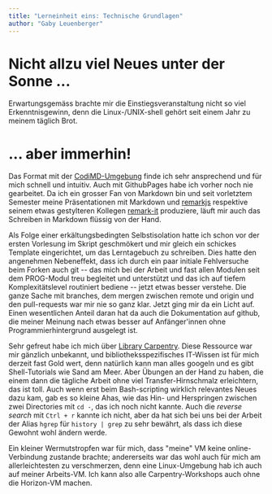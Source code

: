 ```yaml
---
title: "Lerneinheit eins: Technische Grundlagen"
author: "Gaby Leuenberger"
---
```

# Nicht allzu viel Neues unter der Sonne ...
Erwartungsgemäss brachte mir die Einstiegsveranstaltung nicht so viel
Erkenntnisgewinn, denn die Linux-/UNIX-shell gehört seit einem Jahr zu
meinem täglich Brot.

# ... aber immerhin!
Das Format mit der
[CodiMD-Umgebung](https://pad.gwdg.de/0aeVcWNyS7mGcJ6VFA-jSQ?view)
finde ich sehr ansprechend und für mich schnell und intuitiv. Auch mit
GithubPages habe ich vorher noch nie gearbeitet. Da ich ein
grosser Fan von Markdown bin und seit vorletztem Semester meine
Präsentationen mit Markdown und [remarkjs](https://remarkjs.com/)
respektive seinem etwas gestylteren Kollegen
[remark-it](https://remark-it.now.sh/index-en_US.html) produziere,
läuft mir auch das Schreiben in Markdown flüssig von der Hand.

Als Folge einer erkältungsbedingten Selbstisolation hatte ich schon
vor der ersten Vorlesung im Skript geschmökert und mir gleich ein
schickes Template eingerichtet, um das Lerntagebuch zu schreiben. Dies
hatte den angenehmen Nebeneffekt, dass ich durch ein paar initiale
Fehlversuche beim Forken auch git -- das mich bei der Arbeit und fast
allen Modulen seit dem PROG-Modul treu begleitet und unterstützt und
das ich auf tiefem Komplexitätslevel routiniert bediene --
jetzt etwas besser verstehe. Die ganze Sache mit branches, dem mergen
zwischen remote und origin und den pull-requests war mir nie so ganz
klar.
Jetzt ging mir da ein Licht auf.
Einen wesentlichen Anteil daran hat da auch die Dokumentation auf
github, die meiner Meinung nach etwas besser auf Anfänger'innen ohne
Programmierhintergrund ausgelegt ist.

Sehr gefreut habe ich mich über [Library
Carpentry](https://librarycarpentry.org/). Diese Ressource war mir
gänzlich unbekannt, und bibliotheksspezifisches IT-Wissen ist für mich
derzeit fast Gold wert, denn natürlich kann man alles googeln und es
gibt Shell-Tutorials wie Sand am Meer. Aber Übungen an der Hand zu
haben, die einem dann die tägliche Arbeit ohne viel
Transfer-Hirnschmalz erleichtern, das ist toll. Auch wenn erst beim
Bash-scripting wirklich relevantes Neues dazu kam, gab es so kleine
Ahas, wie das Hin- und Herspringen zwischen zwei Directories mit `cd
-`, das ich noch nicht kannte. Auch die *reverse search* mit `Ctrl +
r` kannte ich nicht, aber da hat sich bei uns bei der Arbeit der Alias
`hgrep` für `history | grep` zu sehr bewährt, als dass ich diese
Gewohnt wohl ändern werde.

Ein kleiner Wermutstropfen war für mich, dass "meine" VM keine
online-Verbindung zustande brachte; andererseits war das wohl auch für
mich am allerleichtesten zu verschmerzen, denn eine Linux-Umgebung hab
ich auch auf meiner Arbeits-VM. Ich kann also alle Carpentry-Workshops
auch ohne die Horizon-VM machen.

